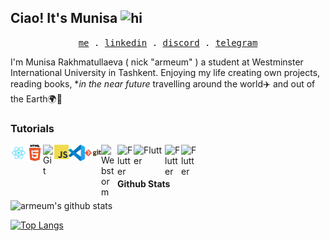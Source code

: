 ## Ciao! It's Munisa  <img src="https://user-images.githubusercontent.com/1303154/88677602-1635ba80-d120-11ea-84d8-d263ba5fc3c0.gif" width="28px" alt="hi"> <br>

<p align="center">
  <samp>
    <a href="https://github.com/MunisaR">me</a> .
    <a href="https://linkedin.com/in/armeum/">linkedin</a> .
    <a href="https://discordapp.com/users/Armeum#2466">discord</a> .
    <a href="https://t.me/armeum">telegram</a>
  </samp>
</p>

I'm Munisa Rakhmatullaeva ( nick "armeum" ) a student at Westminster International University in Tashkent. Enjoying my life creating own projects, reading books, **in the near future* travelling around the world✈️ and out of the Earth🌍🌌

### Tutorials

<img align="left" alt="React" width="26px" src="https://raw.githubusercontent.com/github/explore/80688e429a7d4ef2fca1e82350fe8e3517d3494d/topics/react/react.png" />

<img align="left" alt="HTML5" width="26px" src="https://raw.githubusercontent.com/github/explore/80688e429a7d4ef2fca1e82350fe8e3517d3494d/topics/html/html.png" />

<img align="left" alt="Git" width="18px" src="https://upload.wikimedia.org/wikipedia/commons/thumb/d/d5/CSS3_logo_and_wordmark.svg/1200px-CSS3_logo_and_wordmark.svg.png" />

<img align="left" alt="JavaScript" width="23px" src="https://raw.githubusercontent.com/github/explore/80688e429a7d4ef2fca1e82350fe8e3517d3494d/topics/javascript/javascript.png" />

<img align="left" alt="Visual Studio Code" width="26px" src="https://raw.githubusercontent.com/github/explore/80688e429a7d4ef2fca1e82350fe8e3517d3494d/topics/visual-studio-code/visual-studio-code.png" />

<img align="left" alt="Git" width="26px" src="https://raw.githubusercontent.com/github/explore/80688e429a7d4ef2fca1e82350fe8e3517d3494d/topics/git/git.png" />

<img align="left" alt="Webstorm" width="26px" src="https://upload.wikimedia.org/wikipedia/commons/thumb/c/c0/WebStorm_Icon.svg/1200px-WebStorm_Icon.svg.png" />

<img align="left" alt="Flutter" width="26px" src="https://cdn-images-1.medium.com/v2/resize:fit:1200/1*5-aoK8IBmXve5whBQM90GA.png" />

<img align="left" alt="Flutter" width="50px" src="https://miro.medium.com/v2/resize:fit:1400/1*_NVBTVdmjt3Qvq3CZOySXg.png" />

<img align="left" alt="Flutter" width="26px" src="https://upload.wikimedia.org/wikipedia/commons/thumb/d/d7/Android_robot.svg/1745px-Android_robot.svg.png" />

<img align="left" alt="Flutter" width="26px" src="https://w7.pngwing.com/pngs/269/262/png-transparent-computer-icons-iphone-ios-9-apple-logo-text-rectangle-logo.png" />



<br>
<br>

#### Github Stats
![armeum's github stats](https://github-readme-stats.vercel.app/api?username=MunisaR&count_private=true&theme=tokyonight&hide=contribs,prs)


[![Top Langs](https://github-readme-stats.vercel.app/api/top-langs/?username=MunisaR&langs_count=8&layout=compact&theme=tokyonight)](https://github.com/anuraghazra/github-readme-stats)


<!--START_SECTION:waka-->
<!--END_SECTION:waka-->
